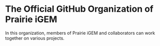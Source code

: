 # The Official GitHub Organization of Prairie iGEM

In this organization, members of Prairie iGEM and collaborators can work together on various projects.
